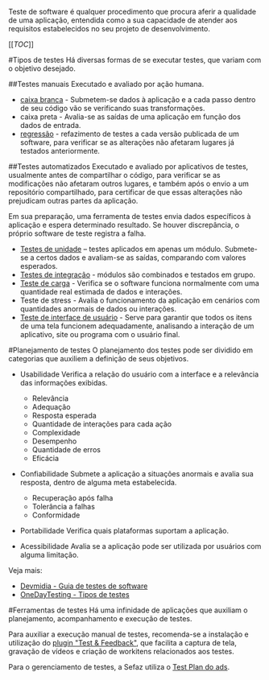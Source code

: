 Teste de software é qualquer procedimento que procura aferir a qualidade de uma aplicação, entendida como a sua capacidade de atender aos requisitos estabelecidos no seu projeto de desenvolvimento.

[[_TOC_]]

#Tipos de testes
Há diversas formas de se executar testes, que variam com o objetivo desejado. 

##Testes manuais
Executado e avaliado por ação humana.
- [caixa branca](https://blog.geekhunter.com.br/tecnicas-de-caixa-preta-e-branca-para-teste-de-software/) - Submetem-se dados à aplicação e a cada passo dentro de seu código vão se verificando suas transformações.
- caixa preta - Avalia-se as saídas de uma aplicação em função dos dados de entrada.
- [regressão](https://www.devmedia.com.br/teste-de-regressao/23038) - refazimento de testes a cada versão publicada de um software, para verificar se as alterações não afetaram lugares já testados anteriormente.

##Testes automatizados
Executado e avaliado por aplicativos de testes, usualmente antes de compartilhar o código, para verificar se as modificações não afetaram outros lugares, e também após o envio a um repositório compartilhado, para certificar de que essas alterações não prejudicam outras partes da aplicação.

Em sua preparação, uma ferramenta de testes envia dados específicos à aplicação e espera determinado resultado. Se houver discrepância, o próprio software de teste registra a falha.
- [Testes de unidade](https://ads.intra.fazenda.sp.gov.br/tfs/ADMIN/Wiki_Arquitetura/_wiki/wikis/Wiki_Arquitetura.wiki/312/Testes-unit%C3%A1rios) – testes aplicados em apenas um módulo. Submete-se a certos dados e avaliam-se as saídas, comparando com valores esperados. 
- [Testes de integração](https://ads.intra.fazenda.sp.gov.br/tfs/ADMIN/Wiki_Arquitetura/_wiki/wikis/Wiki_Arquitetura.wiki/310/Testes-de-integra%C3%A7%C3%A3o) - módulos são combinados e testados em grupo.
- [Teste de carga](http://www.linhadecodigo.com.br/artigo/3259/testes-de-performance-testes-de-carga-stress-e-virtualizacao-parte-3.aspx) - Verifica se o software funciona normalmente com uma quantidade real estimada de dados e interações.
- Teste de stress - Avalia o funcionamento da aplicação em cenários com quantidades anormais de dados ou interações.
- [Teste de interface de usuário](https://ads.intra.fazenda.sp.gov.br/tfs/ADMIN/Wiki_Arquitetura/_wiki/wikis/Wiki_Arquitetura.wiki/314/Testes-de-interface) - Serve para garantir que todos os itens de uma tela funcionem adequadamente, analisando a interação de um aplicativo, site ou programa com o usuário final.

#Planejamento de testes
O planejamento dos testes pode ser dividido em categorias que auxiliem a definição de seus objetivos.
- Usabilidade
Verifica a relação do usuário com a interface e a relevância das informações exibidas.
  - Relevância
  - Adequação
  - Resposta esperada
  - Quantidade de interações para cada ação
  - Complexidade
  - Desempenho
  - Quantidade de erros
  - Eficácia

- Confiabilidade
Submete a aplicação a situações anormais e avalia sua resposta, dentro de alguma meta estabelecida.
  - Recuperação após falha
  - Tolerância a falhas
  - Conformidade

- Portabilidade
Verifica quais plataformas suportam a aplicação.

- Acessibilidade
Avalia se a aplicação pode ser utilizada por usuários com alguma limitação.

Veja mais:
- [Devmidia - Guia de testes de software](https://www.devmedia.com.br/guia/guia-de-testes-de-software/34403)
- [OneDayTesting - Tipos de testes](https://blog.onedaytesting.com.br/teste-de-software/) 

#Ferramentas de testes
Há uma infinidade de aplicações que auxiliam o planejamento, acompanhamento e execução de testes.

Para auxiliar a execução manual de testes, recomenda-se a instalação e utilização do [plugin "Test & Feedback"](https://marketplace.visualstudio.com/items?itemName=ms.vss-exploratorytesting-web), que facilita a captura de tela, gravação de vídeos e criação de workitens relacionados aos testes.

Para o gerenciamento de testes, a Sefaz utiliza o [Test Plan do ads](/Wiki-de-Arquitetura-e-Padrões-do-DTI/Biblioteca/ADS/Recursos-do-Azure-Devops/Test-Plan).
